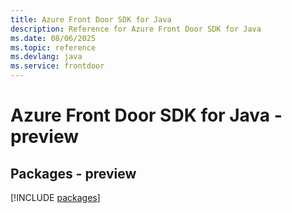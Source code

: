 ```yaml
---
title: Azure Front Door SDK for Java
description: Reference for Azure Front Door SDK for Java
ms.date: 08/06/2025
ms.topic: reference
ms.devlang: java
ms.service: frontdoor
---
```

# Azure Front Door SDK for Java - preview
## Packages - preview
[!INCLUDE [packages](front-door-index.md)]
